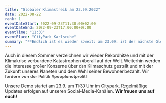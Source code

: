 ```yaml
---
title: "Globaler Klimastreik am 23.09.2022"
date: 2022-08-22
rank: 1
eventDateStart: 2022-09-23T11:30:00+02:00
eventDateEnd: 2022-09-23T17:00:00+02:00
eventTime: "11:30"
eventPlace: "CityPark Karlsruhe"
summary: "**Endlich ist es wieder soweit: am 23.09. ist der nächste Globale Klimastreik! Gemeinsam mit euch wollen wir um 11 Uhr am Citypark unter dem #peoplenotprofit zu einem Demoaufzug starten.**"
---
```

Auch in diesem Sommer verzeichnen wir wieder Rekordhitze und mit der Klimakrise verbundene Katastrophen überall auf der Welt. Weiterhin werden die Interesse großer Konzerne über den Klimaschutz gestellt und mit der Zukunft unseres Planeten und dem Wohl seiner Bewohner bezahlt. 
Wir fordern von der Politik #peoplenotprofit!

Unsere Demo startet am 23.9. um 11:30 Uhr im Citypark. Regelmäßige Updates erfolgen auf unseren Social-Media-Kanälen. **Wir freuen uns auf euch!**
